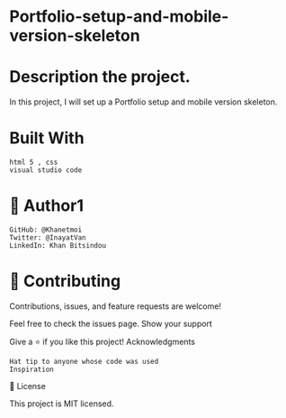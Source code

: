 # Portfolio-setup-and-mobile-version-skeleton

# Description the project.
In this project, I will set up a Portfolio setup and mobile version skeleton.

# Built With

    html 5 , css
    visual studio code
    
    
# 👤 Author1

    GitHub: @Khanetmoi
    Twitter: @InayatVan
    LinkedIn: Khan Bitsindou



# 🤝 Contributing

Contributions, issues, and feature requests are welcome!

Feel free to check the issues page.
Show your support

Give a ⭐️ if you like this project!
Acknowledgments

    Hat tip to anyone whose code was used
    Inspiration
   

📝 License

This project is MIT licensed.

